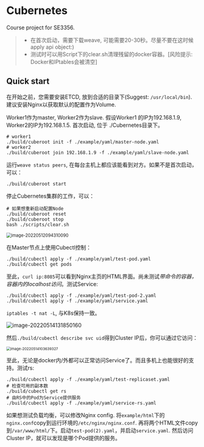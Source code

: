 # Cubernetes
Course project for SE3356.

> - 在首次启动，需要下载weave, 可能需要20-30秒。尽量不要在这时候apply api object:)
> - 测试时可以用Script下的clear.sh清理残留的docker容器。[风险提示: Docker和IPtables会被清空]

## Quick start

在开始之前，您需要安装ETCD, 放到合适的目录下(Suggest: `/usr/local/bin`). 建议安装Nginx以获取默认的配置作为Volume.

Worker1作为master, Worker2作为slave. 假设Worker1 的IP为192.168.1.9, Worker2的IP为192.168.1.5. 首次启动, 位于 ./Cubernetes目录下。

```shell
# worker1
./build/cuberoot init -f ./example/yaml/master-node.yaml
# worker2
./build/cuberoot join 192.168.1.9 -f ./example/yaml/slave-node.yaml
```

运行`weave status peers`, 在每台主机上都应该能看到对方。如果不是首次启动，可以：

````shell
./build/cuberoot start
````

停止Cubernetes集群的工作，可以：

```shell
# 如果想重新启动配置Node
./build/cuberoot reset
./build/cuberoot stop
bash ./scripts/clear.sh
```

<img src="https://s2.loli.net/2022/05/12/Uy61jQ9cpbK2ZR4.png" alt="image-20220512094310090" style="zoom: 80%;" />

在Master节点上使用Cubectl控制：
```shell
./build/cubectl apply -f ./example/yaml/test-pod.yaml 
./build/cubectl get pods
```

至此，`curl ip:8085`可以看到Nginx主页的HTML界面。尚未测试*带命令的容器，容器内的localhost访问*。测试Service:

```shell
./build/cubectl apply -f ./example/yaml/test-pod-2.yaml 
./build/cubectl apply -f ./example/yaml/service.yaml 
```

`iptables -t nat -L`, 与K8s保持一致。

![image-20220514131850160](https://s2.loli.net/2022/05/14/iprcM7wYNFL1moR.png)

然后`./build/cubectl describe svc uid`得到Cluster IP后，你可以通过它访问：

<img src="C:/Users/11796/AppData/Roaming/Typora/typora-user-images/image-20220514103639327.png" alt="image-20220514103639327" style="zoom:67%;" />

至此，无论是docker内/外都可以正常访问Service了。而且多机上也能很好的支持。测试rs:

```shell
./build/cubectl apply -f ./example/yaml/test-replicaset.yaml
# 检查可用的副本数
./build/cubectl get rs
# 由RS中的Pod为Service提供服务
./build/cubectl apply -f ./example/yaml/service-rs.yaml
```

如果想测试负载均衡，可以修改Nginx config. 将`example/html`下的`nginx.conf`copy到运行环境的`/etc/nginx/nginx.conf`. 再将两个HTML文件copy到`/var/www/html/`下。启动`test-pod(2).yaml`，并启动`service.yaml`. 然后访问Cluster IP，就可以发现是哪个Pod提供的服务。





